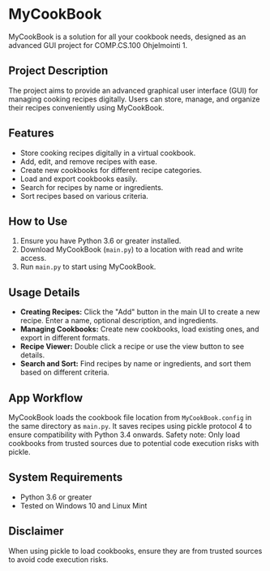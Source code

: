 # MyCookBook

MyCookBook is a solution for all your cookbook needs, designed as an advanced GUI project for COMP.CS.100 Ohjelmointi 1.

## Project Description

The project aims to provide an advanced graphical user interface (GUI) for managing cooking recipes digitally. Users can store, manage, and organize their recipes conveniently using MyCookBook.

## Features

- Store cooking recipes digitally in a virtual cookbook.
- Add, edit, and remove recipes with ease.
- Create new cookbooks for different recipe categories.
- Load and export cookbooks easily.
- Search for recipes by name or ingredients.
- Sort recipes based on various criteria.

## How to Use

1. Ensure you have Python 3.6 or greater installed.
2. Download MyCookBook (`main.py`) to a location with read and write access.
3. Run `main.py` to start using MyCookBook.

## Usage Details

- **Creating Recipes:** Click the "Add" button in the main UI to create a new recipe. Enter a name, optional description, and ingredients.
- **Managing Cookbooks:** Create new cookbooks, load existing ones, and export in different formats.
- **Recipe Viewer:** Double click a recipe or use the view button to see details.
- **Search and Sort:** Find recipes by name or ingredients, and sort them based on different criteria.

## App Workflow

MyCookBook loads the cookbook file location from `MyCookBook.config` in the same directory as `main.py`. It saves recipes using pickle protocol 4 to ensure compatibility with Python 3.4 onwards. Safety note: Only load cookbooks from trusted sources due to potential code execution risks with pickle.

## System Requirements

- Python 3.6 or greater
- Tested on Windows 10 and Linux Mint

## Disclaimer

When using pickle to load cookbooks, ensure they are from trusted sources to avoid code execution risks.
